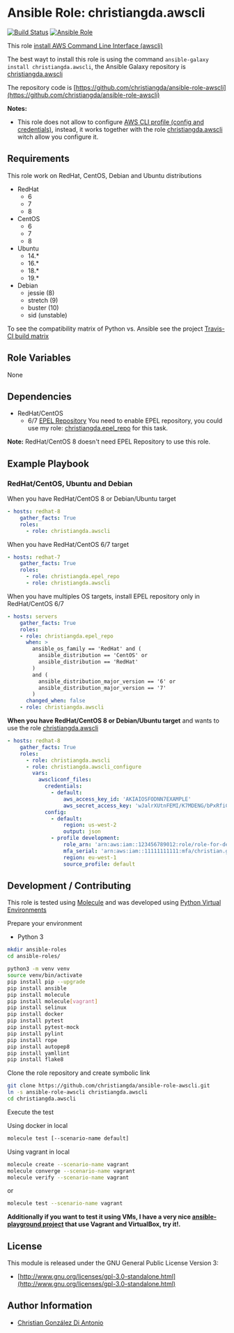# Ansible Role: christiangda.awscli

[![Build Status](https://travis-ci.org/christiangda/ansible-role-awscli.svg?branch=master)](https://travis-ci.org/christiangda/ansible-role-awscli)
[![Ansible Role](https://img.shields.io/ansible/role/40514.svg)](https://galaxy.ansible.com/christiangda/awscli)

This role [install AWS Command Line Interface (awscli)](https://docs.aws.amazon.com/cli/latest/userguide/cli-chap-welcome.html)

The best wayt to install this role is using the command `ansible-galaxy install christiangda.awscli`, the Ansible Galaxy repository is [christiangda.awscli](https://galaxy.ansible.com/christiangda/awscli)

The repository code is [https://github.com/christiangda/ansible-role-awscli](https://github.com/christiangda/ansible-role-awscli)

**Notes:**

* This role does not allow to configure [AWS CLI profile (config and credentials)](https://docs.aws.amazon.com/cli/latest/userguide/cli-chap-configure.html), instead, it works together with the role [christiangda.awscli](https://galaxy.ansible.com/christiangda/awscli_configure) witch allow you configure it.

## Requirements

This role work on RedHat, CentOS, Debian and Ubuntu distributions

* RedHat
  * 6
  * 7
  * 8
* CentOS
  * 6
  * 7
  * 8
* Ubuntu
  * 14.*
  * 16.*
  * 18.*
  * 19.*
* Debian
  * jessie (8)
  * stretch (9)
  * buster (10)
  * sid (unstable)

To see the compatibility matrix of Python vs. Ansible see the project [Travis-CI build matrix](https://travis-ci.org/christiangda/ansible-role-awscli)

## Role Variables

None

## Dependencies

* RedHat/CentOS
  * 6/7 [EPEL Repository](https://fedoraproject.org/wiki/EPEL)
  You need to enable EPEL repository, you could use my role: [christiangda.epel_repo](https://galaxy.ansible.com/christiangda/epel_repo) for this task.

**Note:** RedHat/CentOS 8 doesn't need EPEL Repository to use this role.

## Example Playbook

### RedHat/CentOS, Ubuntu and Debian

When you have RedHat/CentOS 8 or Debian/Ubuntu target

```yaml
- hosts: redhat-8
    gather_facts: True
    roles:
      - role: christiangda.awscli
```

When you have RedHat/CentOS 6/7 target

```yaml
- hosts: redhat-7
    gather_facts: True
    roles:
      - role: christiangda.epel_repo
      - role: christiangda.awscli
```

When you have multiples OS targets, install EPEL repository only in RedHat/CentOS 6/7

```yaml
- hosts: servers
    gather_facts: True
    roles:
    - role: christiangda.epel_repo
      when: >
        ansible_os_family == 'RedHat' and (
          ansible_distribution == 'CentOS' or
          ansible_distribution == 'RedHat'
        )
        and (
          ansible_distribution_major_version == '6' or
          ansible_distribution_major_version == '7'
        )
      changed_when: false
    - role: christiangda.awscli

```

**When you have RedHat/CentOS 8 or Debian/Ubuntu target** and wants to use the role [christiangda.awscli](https://galaxy.ansible.com/christiangda/awscli)

```yaml
- hosts: redhat-8
    gather_facts: True
    roles:
      - role: christiangda.awscli
      - role: christiangda.awscli_configure
        vars:
          awscliconf_files:
            credentials:
              - default:
                  aws_access_key_id: 'AKIAIOSFODNN7EXAMPLE'
                  aws_secret_access_key: 'wJalrXUtnFEMI/K7MDENG/bPxRfiCYEXAMPLEKEY'
            config:
              - default:
                  region: us-west-2
                  output: json
              - profile development:
                  role_arn: 'arn:aws:iam::123456789012:role/role-for-development'
                  mfa_serial: 'arn:aws:iam::11111111111:mfa/christian.gonzalez'
                  region: eu-west-1
                  source_profile: default
```

## Development / Contributing

This role is tested using [Molecule](https://molecule.readthedocs.io/en/latest/) and was developed using
[Python Virtual Environments](https://docs.python.org/3/tutorial/venv.html)

Prepare your environment

* Python 3

```bash
mkdir ansible-roles
cd ansible-roles/

python3 -m venv venv
source venv/bin/activate
pip install pip --upgrade
pip install ansible
pip install molecule
pip install molecule[vagrant]
pip install selinux
pip install docker
pip install pytest
pip install pytest-mock
pip install pylint
pip install rope
pip install autopep8
pip install yamllint
pip install flake8
```

Clone the role repository and create symbolic link

```bash
git clone https://github.com/christiangda/ansible-role-awscli.git
ln -s ansible-role-awscli christiangda.awscli
cd christiangda.awscli
```

Execute the test

Using docker in local

```bash
molecule test [--scenario-name default]
```

Using vagrant in local

```bash
molecule create --scenario-name vagrant
molecule converge --scenario-name vagrant
molecule verify --scenario-name vagrant
```

or

```bash
molecule test --scenario-name vagrant
```

**Additionally if you want to test it using VMs, I have a very nice [ansible-playground project](https://github.com/christiangda/ansible-playground) that use Vagrant and VirtualBox, try it!.**

## License

This module is released under the GNU General Public License Version 3:

* [http://www.gnu.org/licenses/gpl-3.0-standalone.html](http://www.gnu.org/licenses/gpl-3.0-standalone.html)

## Author Information

* [Christian González Di Antonio](https://github.com/christiangda)
